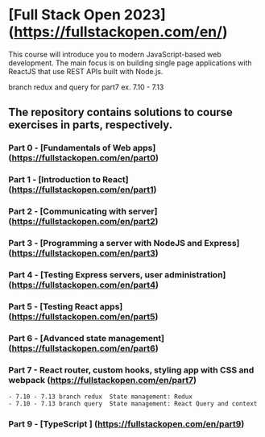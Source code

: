 # [Full Stack Open 2023] (https://fullstackopen.com/en/)

This course will introduce you to modern JavaScript-based web development. The main focus is on building single page applications with ReactJS that use REST APIs built with Node.js.

branch redux and query for part7 ex. 7.10 - 7.13

## The repository contains solutions to course exercises in parts, respectively.

### Part 0 -  [Fundamentals of Web apps] (https://fullstackopen.com/en/part0)

### Part 1 -  [Introduction to React] (https://fullstackopen.com/en/part1)

### Part 2 -  [Communicating with server] (https://fullstackopen.com/en/part2)

### Part 3 -  [Programming a server with NodeJS and Express] (https://fullstackopen.com/en/part3)

### Part 4 -  [Testing Express servers, user administration] (https://fullstackopen.com/en/part4)

### Part 5 -  [Testing React apps] (https://fullstackopen.com/en/part5)

### Part 6 -  [Advanced state management] (https://fullstackopen.com/en/part6)

### Part 7 - React router, custom hooks, styling app with CSS and webpack (https://fullstackopen.com/en/part7)
    - 7.10 - 7.13 branch redux  State management: Redux
    - 7.10 - 7.13 branch query  State management: React Query and context

### Part 9 - [TypeScript ] (https://fullstackopen.com/en/part9)